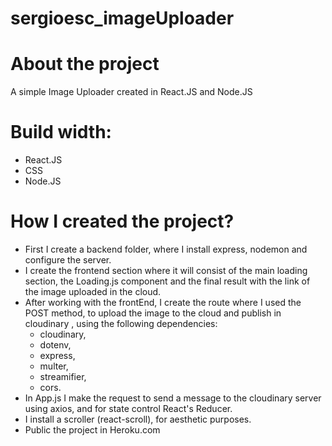# sergioesc_imageUploader

# About the project

A simple Image Uploader created in React.JS and Node.JS

# Build width:
* React.JS
* CSS
* Node.JS

# How I created the project?

* First I create a backend folder, where I install express, nodemon and configure the server.
* I create the frontend section where it will consist of the main loading section, the Loading.js component and the final result with the link of the image uploaded in the cloud.
* After working with the frontEnd, I create the route where I used the POST method, to upload the image to the cloud and publish in cloudinary
, using the following dependencies:
  * cloudinary,
  * dotenv, 
  * express,
  * multer,
  * streamifier,
  * cors.
* In App.js I make the request to send a message to the cloudinary server
using axios, and for state control React's Reducer.
* I install a scroller (react-scroll), for aesthetic purposes.
* Public the project in Heroku.com
